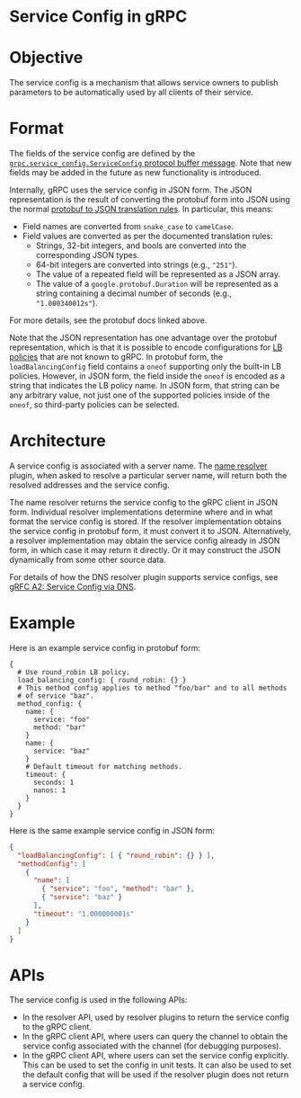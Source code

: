 Service Config in gRPC
======================

# Objective

The service config is a mechanism that allows service owners to publish
parameters to be automatically used by all clients of their service.

# Format

The fields of the service config are defined by the
[`grpc.service_config.ServiceConfig` protocol buffer
message](https://github.com/grpc/grpc-proto/blob/master/grpc/service_config/service_config.proto).
Note that new fields may be added in the future as new functionality is
introduced.

Internally, gRPC uses the service config in JSON form.  The JSON
representation is the result of converting the protobuf form into JSON
using the normal [protobuf to JSON translation
rules](https://developers.google.com/protocol-buffers/docs/proto3#json).
In particular, this means:
- Field names are converted from `snake_case` to `camelCase`.
- Field values are converted as per the documented translation rules:
  - Strings, 32-bit integers, and bools are converted into the
    corresponding JSON types.
  - 64-bit integers are converted into strings (e.g., `"251"`).
  - The value of a repeated field will be represented as a JSON array.
  - The value of a `google.protobuf.Duration` will be represented as a
    string containing a decimal number of seconds (e.g., `"1.000340012s"`).

For more details, see the protobuf docs linked above.

Note that the JSON representation has one advantage over the protobuf
representation, which is that it is possible to encode configurations
for [LB policies](load-balancing.md) that are not known to gRPC.  In
protobuf form, the `loadBalancingConfig` field contains a `oneof`
supporting only the built-in LB policies.  However, in JSON form, the
field inside the `oneof` is encoded as a string that indicates the LB
policy name.  In JSON form, that string can be any arbitrary value, not
just one of the supported policies inside of the `oneof`, so third-party
policies can be selected.

# Architecture

A service config is associated with a server name.  The [name
resolver](naming.md) plugin, when asked to resolve a particular server
name, will return both the resolved addresses and the service config.

The name resolver returns the service config to the gRPC client in JSON form.
Individual resolver implementations determine where and in what format the
service config is stored.  If the resolver implementation obtains the
service config in protobuf form, it must convert it to JSON.
Alternatively, a resolver implementation may obtain the service config
already in JSON form, in which case it may return it directly.  Or it
may construct the JSON dynamically from some other source data.

For details of how the DNS resolver plugin supports service configs, see
[gRFC A2: Service Config via
DNS](https://github.com/grpc/proposal/blob/master/A2-service-configs-in-dns.md).

# Example

Here is an example service config in protobuf form:

```textproto
{
  # Use round_robin LB policy.
  load_balancing_config: { round_robin: {} }
  # This method config applies to method "foo/bar" and to all methods
  # of service "baz".
  method_config: {
    name: {
      service: "foo"
      method: "bar"
    }
    name: {
      service: "baz"
    }
    # Default timeout for matching methods.
    timeout: {
      seconds: 1
      nanos: 1
    }
  }
}
```

Here is the same example service config in JSON form:

```json
{
  "loadBalancingConfig": [ { "round_robin": {} } ],
  "methodConfig": [
    {
      "name": [
        { "service": "foo", "method": "bar" },
        { "service": "baz" }
      ],
      "timeout": "1.000000001s"
    }
  ]
}
```

# APIs

The service config is used in the following APIs:

- In the resolver API, used by resolver plugins to return the service
  config to the gRPC client.
- In the gRPC client API, where users can query the channel to obtain
  the service config associated with the channel (for debugging
  purposes).
- In the gRPC client API, where users can set the service config
  explicitly.  This can be used to set the config in unit tests.  It can
  also be used to set the default config that will be used if the
  resolver plugin does not return a service config.
